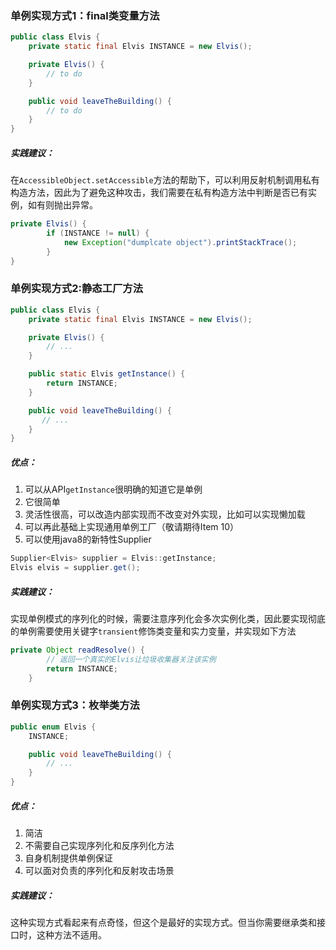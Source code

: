 ### 单例实现方式1：final类变量方法
``` java
public class Elvis {
    private static final Elvis INSTANCE = new Elvis();

    private Elvis() {
        // to do
    }

    public void leaveTheBuilding() {
        // to do
    }
}
```
##### 实践建议：
在`AccessibleObject.setAccessible`方法的帮助下，可以利用反射机制调用私有构造方法，因此为了避免这种攻击，我们需要在私有构造方法中判断是否已有实例，如有则抛出异常。<br>
``` java
private Elvis() {
        if (INSTANCE != null) {
            new Exception("dumplcate object").printStackTrace(); 
        }        
}
```

### 单例实现方式2:静态工厂方法
``` java
public class Elvis {
    private static final Elvis INSTANCE = new Elvis();

    private Elvis() {
        // ...
    }

    public static Elvis getInstance() {
        return INSTANCE;
    }

    public void leaveTheBuilding() {
       // ... 
    }
}
```
##### 优点：
1. 可以从API`getInstance`很明确的知道它是单例
2. 它很简单
3. 灵活性很高，可以改造内部实现而不改变对外实现，比如可以实现懒加载
4. 可以再此基础上实现通用单例工厂（敬请期待Item 10）
5. 可以使用java8的新特性Supplier
``` java
Supplier<Elvis> supplier = Elvis::getInstance;
Elvis elvis = supplier.get();
```
##### 实践建议：
实现单例模式的序列化的时候，需要注意序列化会多次实例化类，因此要实现彻底的单例需要使用关键字`transient`修饰类变量和实力变量，并实现如下方法<br>
``` java
private Object readResolve() {
        // 返回一个真实的Elvis让垃圾收集器关注该实例 
        return INSTANCE;
    }
```

### 单例实现方式3：枚举类方法
``` java
public enum Elvis {
    INSTANCE;

    public void leaveTheBuilding() { 
        // ...
    }
}
```
##### 优点：
1. 简洁
2. 不需要自己实现序列化和反序列化方法
3. 自身机制提供单例保证
4. 可以面对负责的序列化和反射攻击场景
##### 实践建议：
这种实现方式看起来有点奇怪，但这个是最好的实现方式。但当你需要继承类和接口时，这种方法不适用。
